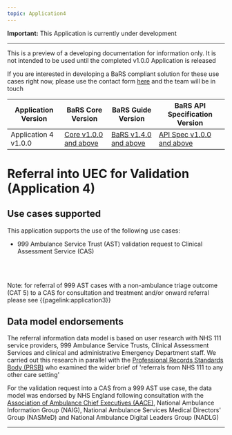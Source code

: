 ```yaml
---
topic: Application4
---
```


 <div markdown="span" class="alert alert-warning" role="alert"><i class="fa fa-warning"></i><b> Important:</b> This Application is currently under development <hr><p> This is a preview of a developing documentation for information only. It is not intended to be used until the completed v1.0.0 Application is released<p> If you are interested in developing a BaRS compliant solution for these use cases right now, please use the contact form <a href="https://digital.nhs.uk/services/booking-and-referral-standard/enquiry-form" target="_blank">here</a> and the team will be in touch
 <p>
<table>
<thead>
	<tr>
		<th>Application Version</th>
		<th>BaRS Core Version</th>
		<th>BaRS Guide Version</th>
		<th>BaRS API Specification Version</th>
	</tr>
</thead>
<tbody>
	<tr>
		<td>Application 4 v1.0.0</td>
		<td><a href="https://simplifier.net/guide/nhsbookingandreferralstandard/Home/Design/BaRS-Core?version=1.0.0" target="_blank">Core v1.0.0 and above</a></td>
		<td><a href="https://simplifier.net/guide/nhsbookingandreferralstandard/home?version=1.4.0" target="_blank">BaRS v1.4.0 and above</td>
		<td><a href="https://digital.nhs.uk/developer/api-catalogue/booking-and-referral-fhir/v1_0_0" target="_blank">API Spec v1.0.0 and above</a></td>
	</tr>
</tbody>
</table>
</div>


# Referral into UEC for Validation (Application 4)

## Use cases supported

This application supports the use of the following use cases:

* 999 Ambulance Service Trust (AST) validation request to Clinical Assessment Service (CAS)

</br>
</br>

Note: for referral of 999 AST cases with a non-ambulance triage outcome (CAT 5) to a CAS for consultation and treatment and/or onward referral please see {{pagelink:application3}}

## Data model endorsements

The referral information data model is based on user research with NHS 111 service providers, 999 Ambulance Service Trusts, Clinical Assessment Services and clinical and administrative Emergency Department staff.  We carried out this research in parallel with the [Professional Records Standards Body (PRSB)](https://theprsb.org/) who examined the wider brief of 'referrals from NHS 111 to any other care setting' 

For the validation request into a CAS from a 999 AST use case, the data model was endorsed by NHS England following consultation with the [Association of Ambulance Chief Executives (AACE)](https://aace.org.uk/),  National Ambulance Information Group (NAIG), National Ambulance Services Medical Directors' Group (NASMeD) and National Ambulance Digital Leaders Group (NADLG)

<hr>